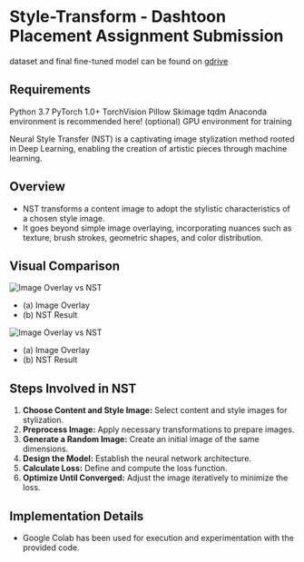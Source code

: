 # Style-Transform - Dashtoon Placement Assignment Submission

dataset and final fine-tuned model can be found on [gdrive](https://drive.google.com/drive/folders/1786Mci_dJST0vgzm0Wd3O0WWThmBIx-p?usp=sharing)

## Requirements
Python 3.7
PyTorch 1.0+
TorchVision
Pillow
Skimage
tqdm
Anaconda environment is recommended here!
(optional)
GPU environment for training

Neural Style Transfer (NST) is a captivating image stylization method rooted in Deep Learning, enabling the creation of artistic pieces through machine learning.

## Overview
- NST transforms a content image to adopt the stylistic characteristics of a chosen style image.
- It goes beyond simple image overlaying, incorporating nuances such as texture, brush strokes, geometric shapes, and color distribution.

## Visual Comparison
![Image Overlay vs NST](images/sample_1.gfg)
- (a) Image Overlay
- (b) NST Result

![Image Overlay vs NST](images/sample_2.gfg)
- (a) Image Overlay
- (b) NST Result

## Steps Involved in NST
1. **Choose Content and Style Image:** Select content and style images for stylization.
2. **Preprocess Image:** Apply necessary transformations to prepare images.
3. **Generate a Random Image:** Create an initial image of the same dimensions.
4. **Design the Model:** Establish the neural network architecture.
5. **Calculate Loss:** Define and compute the loss function.
6. **Optimize Until Converged:** Adjust the image iteratively to minimize the loss.

## Implementation Details
- Google Colab has been used for execution and experimentation with the provided code.

